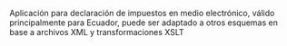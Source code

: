 Aplicación para declaración de impuestos en medio electrónico, válido principalmente para Ecuador, puede ser adaptado a otros esquemas en base a archivos XML y transformaciones XSLT